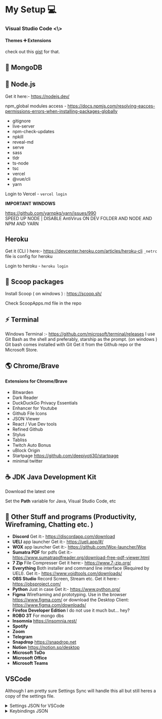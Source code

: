 # My Setup :computer:

### Visual Studio Code <\\>

#### Themes ➕ Extensions

check out this [gist](https://gist.github.com/47b6902a8cb1cdebe1164378448bb784) for that.

## :pancakes: MongoDB

## 💠 Node.js

Get it here:- https://nodejs.dev/

npm_global modules access - https://docs.npmjs.com/resolving-eacces-permissions-errors-when-installing-packages-globally

- gitignore
- live-server
- npm-check-updates
- npkill
- reveal-md
- serve
- sass
- tldr
- ts-node
- tsc
- vercel
- @vue/cli
- yarn

Login to Vercel - `vercel login`

**IMPORTANT** **WINDOWS**

https://github.com/yarnpkg/yarn/issues/990  
 SPEED UP NODE | DISABLE AntiVirus ON DEV FOLDER AND NODE AND NPM AND YARN

## Heroku

Get it (CLI ) here:- https://devcenter.heroku.com/articles/heroku-cli
`_netrc` file is config for heroku

Login to heroku - `heroku login`

## :ice_cream: Scoop packages

Install Scoop ( on windows ) : https://scoop.sh/

Check ScoopApps.md file in the repo

## :zap: Terminal

Windows Terminal :- https://github.com/microsoft/terminal/releases
I use Git Bash as the shell and preferably, starship as the prompt. (on windows )
Git bash comes installed with Git
Get it from the Github repo or the Microsoft Store.

## :earth_americas: Chrome/Brave

#### Extensions for Chrome/Brave

- Bitwarden
- Dark Reader
- DuckDuckGo Privacy Essentials
- Enhancer for Youtube
- Github File Icons
- JSON Viewer
- React / Vue Dev tools
- Refined Github
- Stylus
- Tabliss
- Twitch Auto Bonus
- uBlock Origin
- Startpage https://github.com/deepjyoti30/startpage
- minimal twitter

## :coffee: **JDK** Java Development Kit

Download the latest one

Set the **Path** variable for Java, Visual Studio Code, etc

## 🎁 Other Stuff and programs (Productivity, Wireframing, Chatting etc. )

- **Discord** Get it:- https://discordapp.com/download
- **UELI** app launcher Get it:- https://ueli.app/#/
- **WOX** app launcher Get it:- https://github.com/Wox-launcher/Wox
- **Sumatra PDF** for pdfs Get it:- https://www.sumatrapdfreader.org/download-free-pdf-viewer.html
- **7 Zip** File Compresser Get it here:- https://www.7-zip.org/
- **Everything** Both installer and command line interface (Required by UELI). Get it:- https://www.voidtools.com/downloads/
- **OBS Studio** Record Screen, Stream etc. Get it here:- https://obsproject.com/
- **Python** Just in case Get it:- https://www.python.org/
- **Figma** Wireframing and prototyping. Use in the browser https://www.figma.com/ or download the Desktop Client: https://www.figma.com/downloads/
- **Firefox Developer Edition** I do not use it much but... hey?
- **ROBO 3T** For mongo dbs
- **Insomnia** https://insomnia.rest/
- **Spotify**
- **Zoom**
- **Telegram**
- **Snapdrop** https://snapdrop.net
- **Notion** https://notion.so/desktop
- **Microsoft ToDo**
- **Microsoft Office**
- **Microsoft Teams**

## VSCode

Although I am pretty sure Settings Sync will handle this all but still heres a copy of the settings file.

<details>
    <summary>Settings JSON for VSCode</summary>
    <pre>
    {
  "workbench.startupEditor": "none",
  "update.enableWindowsBackgroundUpdates": false,
  "editor.formatOnPaste": true,
  "editor.tabSize": 2,
  "editor.fontFamily": "UbuntuMono NF",
  "editor.cursorSmoothCaretAnimation": false,
  "editor.cursorWidth": 3,
  "window.dialogStyle": "custom",
  "explorer.decorations.badges": false,
  "workbench.colorCustomizations": {
    "[Night Owl]": {
      "activityBar.background": "#000C1D",
      "activityBar.border": "#102a44",
      "editorGroup.border": "#102a44",
      "sideBar.background": "#001122",
      "sideBar.border": "#102a44",
      "sideBar.foreground": "#8BADC1"
    },
    "[Night Owl (No Italics)]": {
      "activityBar.background": "#000C1D",
      "activityBar.border": "#102a44",
      "editorGroup.border": "#102a44",
      "sideBar.background": "#001122",
      "sideBar.border": "#102a44",
      "sideBar.foreground": "#8BADC1"
    }
  },
  "editor.suggestSelection": "first",
  "java.configuration.checkProjectSettingsExclusions": false,
  "editor.minimap.enabled": false,
  "java.errors.incompleteClasspath.severity": "ignore",
  "[jsonc]": {
    "editor.defaultFormatter": "esbenp.prettier-vscode",
    "editor.formatOnSave": true
  },
  "[javascript]": {
    "editor.defaultFormatter": "esbenp.prettier-vscode",
    "editor.formatOnSave": true
  },
  "[html]": {
    "editor.defaultFormatter": "esbenp.prettier-vscode",
    "editor.formatOnSave": true
  },
  "[json]": {
    "editor.defaultFormatter": "esbenp.prettier-vscode"
  },
  "[vue]": {
    "editor.defaultFormatter": "octref.vetur"
  },
  "[javascriptreact]": {
    "editor.defaultFormatter": "esbenp.prettier-vscode"
  },
  "[typescript]": {
    "editor.defaultFormatter": "esbenp.prettier-vscode"
  },
  "window.autoDetectHighContrast": false,
  "extensions.ignoreRecommendations": true,
  "workbench.tree.indent": 10,
  "debug.console.fontSize": 17,
  "editor.multiCursorModifier": "ctrlCmd",
  // "editor.cursorSmoothCaretAnimation": true,
  "editor.minimap.renderCharacters": false,
  "workbench.tree.renderIndentGuides": "always",
  "editor.formatOnSave": true,
  "window.newWindowDimensions": "maximized",
  "editor.suggestFontSize": 18,
  "explorer.confirmDragAndDrop": false,
  "editor.find.addExtraSpaceOnTop": false,
  "markdown.preview.lineHeight": 1,
  "workbench.editor.enablePreview": false,
  "explorer.confirmDelete": false,
  "javascript.updateImportsOnFileMove.enabled": "always",
  "update.showReleaseNotes": false,
  "telemetry.telemetryLevel": "off",
  "files.autoSaveDelay": 0,
  "explorer.incrementalNaming": "smart",
  "editor.fontLigatures": false,
  "terminal.integrated.drawBoldTextInBrightColors": false,
  "editor.wordWrapColumn": 100,
  "java.home": "C:\\Program Files\\Java\\jdk-17.0.1",
  "fontshortcuts.step": 0.1,
  "fontshortcuts.defaultTerminalFontSize": 18,
  "fontshortcuts.defaultFontSize": 20,
  "files.autoSave": "onFocusChange",
  "editor.renderWhitespace": "none",
  "editor.cursorBlinking": "smooth",
  "editor.tokenColorCustomizations": {
    "textMateRules": []
  },
  "editor.linkedEditing": true,
  "editor.formatOnType": true,
  "terminal.integrated.fontWeight": "400",
  "editor.renderLineHighlight": "gutter",
  "git.confirmSync": false,
  "editor.fontWeight": "400",
  "editor.fontSize": 20,
  "workbench.editorAssociations": {
    "*.ipynb": "jupyter.notebook.ipynb"
  },
  "terminal.integrated.defaultProfile.windows": "Git Bash",
  "workbench.settings.openDefaultKeybindings": true,
  "terminal.integrated.tabs.enabled": true,
  "terminal.integrated.cursorBlinking": true,
  "window.title": "${folderName} ${separator} ${appName}",
  "editor.inlineSuggest.enabled": true,
  "workbench.iconTheme": "material-icon-theme",
  "security.workspace.trust.untrustedFiles": "open",
  "editor.bracketPairColorization.enabled": true,
  "editor.suggest.preview": true,
  "thunder-client.codeSnippetLanguage": "js-fetch",
  "terminal.integrated.fontSize": 18,
  "breadcrumbs.filePath": "off",
  "[java]": {
    "editor.defaultFormatter": "redhat.java"
  },
  "editor.lineHeight": 1.5,
  "github.copilot.enable": {
    "*": true,
    "yaml": false,
    "plaintext": false,
    "markdown": false
    // "java": true
  },
  "window.zoomLevel": -1,
  "terminal.integrated.fontFamily": "Inconsolata NF",
  "workbench.colorTheme": "Gotham"
}
</pre>
</details>

<details>
<summary>Keybindings JSON</summary>
<pre>
// Place your key bindings in this file to override the defaults
[
  {
    "key": "ctrl+shift+/",
    "command": "editor.action.blockComment",
    "when": "editorTextFocus"
  },
  { "key": "ctrl+n", "command": "extension.advancedNewFile" },
  {
    "key": "ctrl+0",
    "command": "-workbench.action.zoomReset"
  },
  {
    "key": "ctrl+numpad_add",
    "command": "-workbench.action.zoomIn"
  },
  {
    "key": "ctrl+-",
    "command": "-workbench.action.zoomOut"
  },
  {
    "key": "ctrl+shift+-",
    "command": "-workbench.action.zoomOut"
  },
  {
    "key": "ctrl+numpad_subtract",
    "command": "-workbench.action.zoomOut"
  },
  {
    "key": "ctrl+numpad_add",
    "command": "editor.action.fontZoomIn"
  },
  {
    "key": "ctrl+numpad_subtract",
    "command": "editor.action.fontZoomOut"
  },
  {
    "key": "ctrl+numpad0",
    "command": "editor.action.fontZoomReset"
  },
  {
    "key": "ctrl+tab",
    "command": "workbench.action.terminal.focusNext",
    "when": "terminalFocus"
  },

{
"key": "ctrl+w",
"command": "workbench.action.terminal.kill",
"when": "terminalFocus"
},

{
"key": "ctrl+n",
"command": "workbench.action.terminal.new",
"when": "terminalFocus"
}
]

</pre>
</details>
